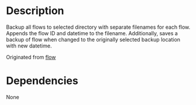 # Description

Backup all flows to selected directory with separate filenames for each flow. Appends the flow ID and datetime to the filename. Additionally, saves a backup of flow when changed to the originally selected backup location with new datetime.

Originated from [flow](https://llamalab.com/automate/community/flows/28190)

# Dependencies

None